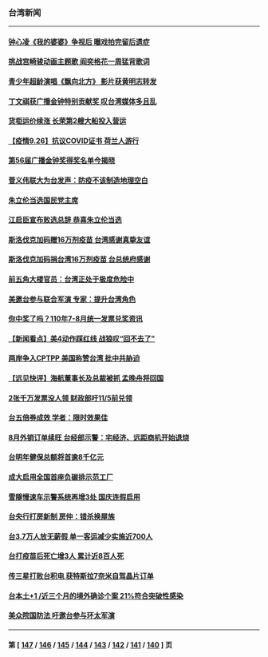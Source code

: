 ### 台湾新闻
---
#### [钟心凌《我的婆婆》争视后 曝戏拍完留后遗症](../../pages/ncid1349361/n13261119.md) 
#### [挑战宫崎骏动画主题歌 阎奕格花一周猛背歌词](../../pages/ncid1349361/n13260837.md) 
#### [青少年超龄演唱《飘向北方》 影片获黄明志转发](../../pages/ncid1349361/n13260785.md) 
#### [丁文祺获广播金钟特别贡献奖 叹台湾媒体多且乱](../../pages/ncid1349361/n13260710.md) 
#### [货柜运价续涨 长荣第2艘大船投入营运](../../pages/ncid1349361/n13261495.md) 
#### [【疫情9.26】抗议COVID证书 荷兰人游行](../../pages/ncid1349361/n13261248.md) 
#### [第56届广播金钟奖得奖名单今揭晓](../../pages/ncid1349361/n13259982.md) 
#### [菅义伟联大为台发声：防疫不该制造地理空白](../../pages/ncid1349361/n13259826.md) 
#### [朱立伦当选国民党主席](../../pages/ncid1349361/n13259731.md) 
#### [江启臣宣布败选总辞 恭喜朱立伦当选](../../pages/ncid1349361/n13259783.md) 
#### [斯洛伐克加码赠16万剂疫苗 台湾感谢真挚友谊](../../pages/ncid1349361/n13259410.md) 
#### [斯洛伐克加码捐台湾16万剂疫苗 台总统府感谢](../../pages/ncid1349361/n13259488.md) 
#### [前五角大楼官员：台湾正处于极度危险中](../../pages/ncid1349361/n13259150.md) 
#### [美邀台参与联合军演 专家：提升台湾角色](../../pages/ncid1349361/n13259336.md) 
#### [你中奖了吗？110年7-8月统一发票兑奖资讯](../../pages/ncid1349361/n13259340.md) 
#### [【新闻看点】美4动作踩红线 战狼叹“回不去了”](../../pages/ncid1349361/n13258734.md) 
#### [两岸争入CPTPP 美国称赞台湾 批中共胁迫](../../pages/ncid1349361/n13259101.md) 
#### [【远见快评】海航董事长及总裁被抓 孟晚舟将回国](../../pages/ncid1349361/n13258746.md) 
#### [2张千万发票没人领 财政部吁11/5前兑领](../../pages/ncid1349361/n13257969.md) 
#### [台五倍券成效 学者：限时效果佳](../../pages/ncid1349361/n13257943.md) 
#### [8月外销订单续旺 台经部示警：宅经济、远距商机开始退烧](../../pages/ncid1349361/n13257940.md) 
#### [台明年健保总额将首逾8千亿元](../../pages/ncid1349361/n13257938.md) 
#### [成大启用全国首座负碳排示范工厂](../../pages/ncid1349361/n13257885.md) 
#### [雪隧慢速车示警系统再增3处 国庆连假启用](../../pages/ncid1349361/n13257890.md) 
#### [台央行打房新制 房仲：错杀换屋族](../../pages/ncid1349361/n13257828.md) 
#### [台3.7万人放无薪假 单一客运减少实施近700人](../../pages/ncid1349361/n13257836.md) 
#### [台打疫苗后死亡增3人 累计近8百人死](../../pages/ncid1349361/n13257838.md) 
#### [传三星打败台积电 获特斯拉7奈米自驾晶片订单](../../pages/ncid1349361/n13257841.md) 
#### [台本土+1 /近三个月的境外确诊个案  21%符合突破性感染](../../pages/ncid1349361/n13257845.md) 
#### [美众院国防法  吁邀台参与环太军演](../../pages/ncid1349361/n13257728.md) 

---
#### 第 [ [147](./147.md) / [146](./146.md) / [145](./145.md) / [144](./144.md) / [143](./143.md) / [142](./142.md) / [141](./141.md) / [140](./140.md) ] 页
